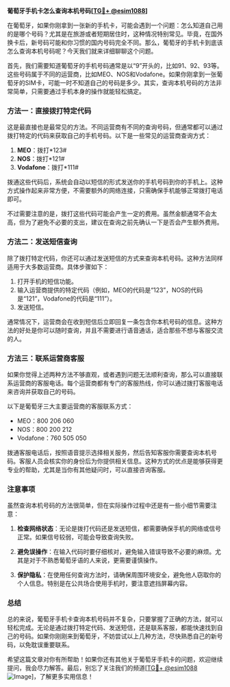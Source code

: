 **葡萄牙手机卡怎么查询本机号码[[TG💪+ @esim1088](https://t.me/s/esim1088)]**

在葡萄牙，如果你刚拿到一张新的手机卡，可能会遇到一个问题：怎么知道自己用的是哪个号码？尤其是在旅游或者短期居住时，这种情况特别常见。毕竟，在国外换卡后，新号码可能和你习惯的国内号码完全不同。那么，葡萄牙的手机卡到底该怎么查询本机号码呢？今天我们就来详细聊聊这个问题。

首先，我们需要知道葡萄牙的手机号码通常是以“9”开头的，比如91、92、93等。这些号码属于不同的运营商，比如MEO、NOS和Vodafone。如果你刚拿到一张葡萄牙的SIM卡，可能一时不知道自己的号码是多少。其实，查询本机号码的方法非常简单，只需要通过手机本身的操作就能轻松搞定。

### 方法一：直接拨打特定代码

这是最直接也是最常见的方法。不同运营商有不同的查询号码，但通常都可以通过拨打特定的代码来获取自己的手机号码。以下是一些常见的运营商查询方式：

1. **MEO**：拨打*123#
2. **NOS**：拨打*121#
3. **Vodafone**：拨打*111#

拨通这些代码后，系统会自动以短信的形式发送你的手机号码到你的手机上。这种方式操作起来非常方便，不需要额外的网络连接，只需确保手机能够正常拨打电话即可。

不过需要注意的是，拨打这些代码可能会产生一定的费用。虽然金额通常不会太高，但为了避免不必要的支出，建议在查询之前先确认一下是否会产生额外费用。

### 方法二：发送短信查询

除了拨打特定代码，你还可以通过发送短信的方式来查询本机号码。这种方法同样适用于大多数运营商。具体步骤如下：

1. 打开手机的短信功能。
2. 输入运营商提供的特定代码（例如，MEO的代码是“123”，NOS的代码是“121”，Vodafone的代码是“111”）。
3. 发送短信。

通常情况下，运营商会在收到短信后立即回复一条包含你本机号码的信息。这种方法的好处是你可以随时查询，并且不需要进行语音通话，适合那些不想与客服交流的人。

### 方法三：联系运营商客服

如果你觉得上述两种方法不够直观，或者遇到问题无法顺利查询，那么可以直接联系运营商的客服电话。每个运营商都有专门的客服热线，你可以通过拨打客服电话来咨询并获取自己的号码。

以下是葡萄牙三大主要运营商的客服联系方式：
- MEO：800 206 060
- NOS：800 200 212
- Vodafone：760 505 050

拨通客服电话后，按照语音提示选择相关服务，然后告知客服你需要查询本机号码。客服人员会核实你的身份后为你提供相关信息。这种方式的优点是能够获得更专业的帮助，尤其是当你有其他疑问时，可以直接咨询客服。

### 注意事项

虽然查询本机号码的方法很简单，但在实际操作过程中还是有一些小细节需要注意：

1. **检查网络状态**：无论是拨打代码还是发送短信，都需要确保手机的网络或信号正常。如果信号较弱，可能会导致查询失败。
   
2. **避免误操作**：在输入代码时要仔细核对，避免输入错误导致不必要的麻烦。尤其是对于不熟悉葡萄牙语的人来说，更需要谨慎操作。

3. **保护隐私**：在使用任何查询方法时，请确保周围环境安全，避免他人窃取你的个人信息。特别是在公共场合使用手机时，要注意遮挡屏幕内容。

### 总结

总的来说，葡萄牙手机卡查询本机号码并不复杂，只要掌握了正确的方法，就可以轻松完成。无论是通过拨打特定代码、发送短信，还是联系客服，都能快速找到自己的号码。如果你刚刚来到葡萄牙，不妨尝试以上几种方法，尽快熟悉自己的新号码，以免耽误重要联系。

希望这篇文章对你有所帮助！如果你还有其他关于葡萄牙手机卡的问题，欢迎继续提问，我会尽力解答。最后，别忘了关注我们的频道[[TG💪+ @esim1088](https://t.me/s/esim1088) ![Image](https://i.postimg.cc/4NQfJmqS/Snipaste-2025-05-13-00-14-12.png)]，了解更多实用信息！
